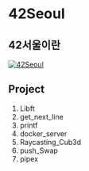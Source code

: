 # 42Seoul



## 42서울이란

[![42Seoul](.img/42Seoul.png)](https://youtu.be/2gE07GStEIk)



## Project

1. Libft
2. get_next_line
3. printf
4. docker_server
5. Raycasting_Cub3d
6. push_Swap
7. pipex
